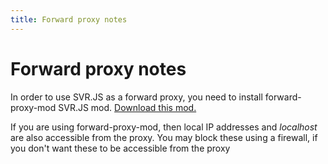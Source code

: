 ```yaml
---
title: Forward proxy notes
---
```


# Forward proxy notes

In order to use SVR.JS as a forward proxy, you need to install forward-proxy-mod SVR.JS mod. [Download this mod.](https://svrjs.org/mods)

If you are using forward-proxy-mod, then local IP addresses and _localhost_ are also accessible from the proxy. You may block these using a firewall, if you don't want these to be accessible from the proxy
